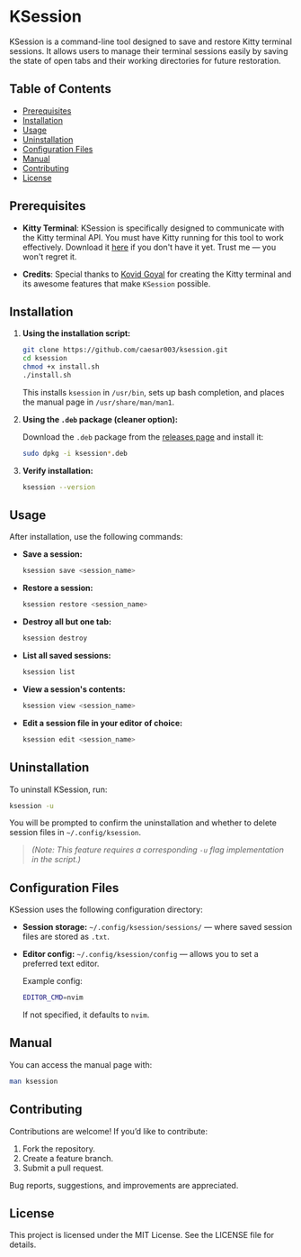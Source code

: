 # KSession

KSession is a command-line tool designed to save and restore Kitty terminal sessions. It allows users to manage their terminal sessions easily by saving the state of open tabs and their working directories for future restoration.

## Table of Contents

-   [Prerequisites](#prerequisites)
-   [Installation](#installation)
-   [Usage](#usage)
-   [Uninstallation](#uninstallation)
-   [Configuration Files](#configuration-files)
-   [Manual](#manual)
-   [Contributing](#contributing)
-   [License](#license)

## Prerequisites

-   **Kitty Terminal**: KSession is specifically designed to communicate with the Kitty terminal API. You must have Kitty running for this tool to work effectively. Download it [here](https://sw.kovidgoyal.net/kitty/) if you don't have it yet. Trust me — you won't regret it.

-   **Credits**: Special thanks to [Kovid Goyal](https://kovidgoyal.net) for creating the Kitty terminal and its awesome features that make `KSession` possible.

## Installation

1. **Using the installation script:**

    ```bash
    git clone https://github.com/caesar003/ksession.git
    cd ksession
    chmod +x install.sh
    ./install.sh
    ```

    This installs `ksession` in `/usr/bin`, sets up bash completion, and places the manual page in `/usr/share/man/man1`.

2. **Using the `.deb` package (cleaner option):**

    Download the `.deb` package from the [releases page](https://github.com/caesar003/ksession/releases) and install it:

    ```bash
    sudo dpkg -i ksession*.deb
    ```

3. **Verify installation:**

    ```bash
    ksession --version
    ```

## Usage

After installation, use the following commands:

-   **Save a session:**

    ```bash
    ksession save <session_name>
    ```

-   **Restore a session:**

    ```bash
    ksession restore <session_name>
    ```

-   **Destroy all but one tab:**

    ```bash
    ksession destroy
    ```

-   **List all saved sessions:**

    ```bash
    ksession list
    ```

-   **View a session's contents:**

    ```bash
    ksession view <session_name>
    ```

-   **Edit a session file in your editor of choice:**

    ```bash
    ksession edit <session_name>
    ```

## Uninstallation

To uninstall KSession, run:

```bash
ksession -u
```

You will be prompted to confirm the uninstallation and whether to delete session files in `~/.config/ksession`.

> _(Note: This feature requires a corresponding `-u` flag implementation in the script.)_

## Configuration Files

KSession uses the following configuration directory:

-   **Session storage:**
    `~/.config/ksession/sessions/` — where saved session files are stored as `.txt`.

-   **Editor config:**
    `~/.config/ksession/config` — allows you to set a preferred text editor.

    Example config:

    ```bash
    EDITOR_CMD=nvim
    ```

    If not specified, it defaults to `nvim`.

## Manual

You can access the manual page with:

```bash
man ksession
```

## Contributing

Contributions are welcome! If you’d like to contribute:

1. Fork the repository.
2. Create a feature branch.
3. Submit a pull request.

Bug reports, suggestions, and improvements are appreciated.

## License

This project is licensed under the MIT License. See the LICENSE file for details.

